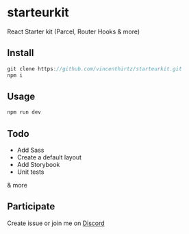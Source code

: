 # starteurkit
React Starter kit (Parcel, Router Hooks &amp; more)

## Install
```javascript
git clone https://github.com/vincenthirtz/starteurkit.git
npm i
```

## Usage
```javascript
npm run dev
```

## Todo
- Add Sass 
- Create a default layout
- Add Storybook
- Unit tests

& more

## Participate
Create issue or join me on [Discord](https://discord.gg/rNE6m9)
